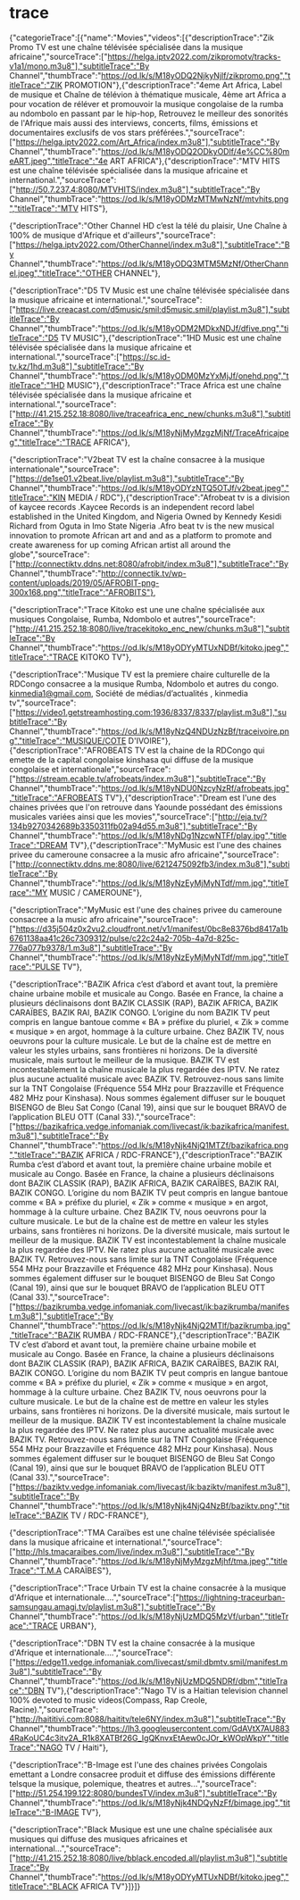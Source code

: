 # trace
{"categorieTrace":[{"name":"Movies","videos":[{"descriptionTrace":"Zik Promo TV est une chaîne télévisée spécialisée dans la musique africaine","sourceTrace":["https://helga.iptv2022.com/zikpromotv/tracks-v1a1/mono.m3u8"],"subtitleTrace":"By Channel","thumbTrace":"https://od.lk/s/M18yODQ2NjkyNjlf/zikpromo.png","titleTrace":"ZIK PROMOTION"},{"descriptionTrace":"4eme Art Africa, Label de musique et Chaîne de télévion à thématique musicale, 4ème art Africa a pour vocation de réléver et promouvoir la musique congolaise de la rumba au ndombolo en passant par le hip-hop, Retrouvez le meilleur des sonorités de l'Afrique mais aussi des interviews, concerts, films, émissions et documentaires exclusifs de vos stars préférées.","sourceTrace":["https://helga.iptv2022.com/Art_Africa/index.m3u8"],"subtitleTrace":"By Channel","thumbTrace":"https://od.lk/s/M18yODQ2ODkyODlf/4e%CC%80meART.jpeg","titleTrace":"4e ART AFRICA"},{"descriptionTrace":"MTV HITS est une chaîne télévisée spécialisée dans la musique africaine et international.","sourceTrace":["http://50.7.237.4:8080/MTVHITS/index.m3u8"],"subtitleTrace":"By Channel","thumbTrace":"https://od.lk/s/M18yODMzMTMwNzNf/mtvhits.png","titleTrace":"MTV HITS"},

{"descriptionTrace":"Other Channel HD c’est la télé du plaisir, Une Chaîne à 100% de musique d'Afrique et d'ailleurs","sourceTrace":["https://helga.iptv2022.com/OtherChannel/index.m3u8"],"subtitleTrace":"By Channel","thumbTrace":"https://od.lk/s/M18yODQ3MTM5MzNf/OtherChannel.jpeg","titleTrace":"OTHER CHANNEL"},

{"descriptionTrace":"D5 TV Music est une chaîne télévisée spécialisée dans la musique africaine et international.","sourceTrace":["https://live.creacast.com/d5music/smil:d5music.smil/playlist.m3u8"],"subtitleTrace":"By Channel","thumbTrace":"https://od.lk/s/M18yODM2MDkxNDJf/dfive.png","titleTrace":"D5 TV MUSIC"},{"descriptionTrace":"1HD Music est une chaîne télévisée spécialisée dans la musique africaine et international.","sourceTrace":["https://sc.id-tv.kz/1hd.m3u8"],"subtitleTrace":"By Channel","thumbTrace":"https://od.lk/s/M18yODM0MzYxMjJf/onehd.png","titleTrace":"1HD MUSIC"},{"descriptionTrace":"Trace Africa est une chaîne télévisée spécialisée dans la musique africaine et international.","sourceTrace":["http://41.215.252.18:8080/live/traceafrica_enc_new/chunks.m3u8"],"subtitleTrace":"By Channel","thumbTrace":"https://od.lk/s/M18yNjMyMzgzMjNf/TraceAfricajpeg","titleTrace":"TRACE AFRICA"},

{"descriptionTrace":"V2beat TV est la chaîne consacree à la musique internationale","sourceTrace":["https://de1se01.v2beat.live/playlist.m3u8"],"subtitleTrace":"By Channel","thumbTrace":"https://od.lk/s/M18yODYzNTQ5OTJf/v2beat.jpeg","titleTrace":"KIN MEDIA / RDC"},{"descriptionTrace":"Afrobeat tv is a division of kaycee records .Kaycee Records is an independent record label established in the United Kingdom, and Nigeria Owned by Kennedy Kesidi Richard from Oguta in Imo State Nigeria .Afro beat tv is the new musical innovation to promote African art and and as a platform to promote and create awareness for up coming African artist all around the globe","sourceTrace":["http://connectiktv.ddns.net:8080/afrobit/index.m3u8"],"subtitleTrace":"By Channel","thumbTrace":"http://connectik.tv/wp-content/uploads/2019/05/AFROBIT-png-300x168.png","titleTrace":"AFROBITS"},

{"descriptionTrace":"Trace Kitoko est une une chaîne spécialisée aux musiques Congolaise,  Rumba, Ndombolo et autres","sourceTrace":["http://41.215.252.18:8080/live/tracekitoko_enc_new/chunks.m3u8"],"subtitleTrace":"By Channel","thumbTrace":"https://od.lk/s/M18yODYyMTUxNDBf/kitoko.jpeg","titleTrace":"TRACE KITOKO TV"},

{"descriptionTrace":"Musique TV est la premiere chaire culturelle de la RDCongo consacree a la musique Rumba, Ndombolo et autres du congo. kinmedia1@gmail.com, Société de médias/d’actualités , kinmedia tv","sourceTrace":["https://video1.getstreamhosting.com:1936/8337/8337/playlist.m3u8"],"subtitleTrace":"By Channel","thumbTrace":"https://od.lk/s/M18yNzQ4NDUzNzBf/traceivoire.png","titleTrace":"MUSIQUE/COTE D'IVOIRE"},{"descriptionTrace":"AFROBEATS TV est la chaine de la RDCongo qui emette de la capital congolaise kinshasa qui diffuse de la musique congolaise et internationale","sourceTrace":["https://stream.ecable.tv/afrobeats/index.m3u8"],"subtitleTrace":"By Channel","thumbTrace":"https://od.lk/s/M18yNDU0NzcyNzRf/afrobeats.jpg","titleTrace":"AFROBEATS TV"},{"descriptionTrace":"Dream est l'une des chaines privées que l'on retrouve dans Yaounde possédant des émissions musicales variées ainsi que les movies","sourceTrace":["http://eja.tv/?134b9270342689b3350311fb02a94d55.m3u8"],"subtitleTrace":"By Channel","thumbTrace":"https://od.lk/s/M18yNDg1NzcwNTFf/play.jpg","titleTrace":"DREAM TV"},{"descriptionTrace":"MyMusic est l'une des chaines privee du cameroune consacree a la music afro africaine","sourceTrace":["http://connectiktv.ddns.me:8080/live/6212475092fb3/index.m3u8"],"subtitleTrace":"By Channel","thumbTrace":"https://od.lk/s/M18yNzEyMjMyNTdf/mm.jpg","titleTrace":"MY MUSIC / CAMEROUNE"},


{"descriptionTrace":"MyMusic est l'une des chaines privee du cameroune consacree a la music afro africaine","sourceTrace":["https://d35j504z0x2vu2.cloudfront.net/v1/manifest/0bc8e8376bd8417a1b6761138aa41c26c7309312/pulse/c22c24a2-705b-4a7d-825c-776a077b9378/1.m3u8"],"subtitleTrace":"By Channel","thumbTrace":"https://od.lk/s/M18yNzEyMjMyNTdf/mm.jpg","titleTrace":"PULSE TV"},

{"descriptionTrace":"BAZIK Africa c’est d’abord et avant tout, la première chaine urbaine mobile et musicale au Congo. Basée en France, la chaine a plusieurs déclinaisons dont BAZIK CLASSIK (RAP), BAZIK AFRICA, BAZIK CARAÏBES, BAZIK RAI, BAZIK CONGO. L’origine du nom BAZIK TV peut compris en langue bantoue comme « BA » préfixe du pluriel, « Zik » comme « musique » en argot, hommage à la culture urbaine. Chez BAZIK TV, nous oeuvrons pour la culture musicale. Le but de la chaîne est de mettre en valeur les styles urbains, sans frontières ni horizons. De la diversité musicale, mais surtout le meilleur de la musique. BAZIK TV est incontestablement la chaîne musicale la plus regardée des IPTV. Ne ratez plus aucune actualité musicale avec BAZIK TV. Retrouvez-nous sans limite sur la TNT Congolaise (Fréquence 554 MHz pour Brazzaville et Fréquence 482 MHz pour Kinshasa). Nous sommes également diffuser sur le bouquet BISENGO de Bleu Sat Congo (Canal 19), ainsi que sur le bouquet BRAVO de l’application BLEU OTT (Canal 33).","sourceTrace":["https://bazikafrica.vedge.infomaniak.com/livecast/ik:bazikafrica/manifest.m3u8"],"subtitleTrace":"By Channel","thumbTrace":"https://od.lk/s/M18yNjk4NjQ1MTZf/bazikafrica.png","titleTrace":"BAZIK AFRICA / RDC-FRANCE"},{"descriptionTrace":"BAZIK Rumba c’est d’abord et avant tout, la première chaine urbaine mobile et musicale au Congo. Basée en France, la chaine a plusieurs déclinaisons dont BAZIK CLASSIK (RAP), BAZIK AFRICA, BAZIK CARAÏBES, BAZIK RAI, BAZIK CONGO. L’origine du nom BAZIK TV peut compris en langue bantoue comme « BA » préfixe du pluriel, « Zik » comme « musique » en argot, hommage à la culture urbaine. Chez BAZIK TV, nous oeuvrons pour la culture musicale. Le but de la chaîne est de mettre en valeur les styles urbains, sans frontières ni horizons. De la diversité musicale, mais surtout le meilleur de la musique.
BAZIK TV est incontestablement la chaîne musicale la plus regardée des IPTV. Ne ratez plus aucune actualité musicale avec BAZIK TV.
Retrouvez-nous sans limite sur la TNT Congolaise (Fréquence 554 MHz pour Brazzaville et Fréquence 482 MHz pour Kinshasa). Nous sommes également diffuser sur le bouquet BISENGO de Bleu Sat Congo (Canal 19), ainsi que sur le bouquet BRAVO de l’application BLEU OTT (Canal 33).","sourceTrace":["https://bazikrumba.vedge.infomaniak.com/livecast/ik:bazikrumba/manifest.m3u8"],"subtitleTrace":"By Channel","thumbTrace":"https://od.lk/s/M18yNjk4NjQ2MTlf/bazikrumba.jpg","titleTrace":"BAZIK RUMBA / RDC-FRANCE"},{"descriptionTrace":"BAZIK TV c’est d’abord et avant tout, la première chaine urbaine mobile et musicale au Congo. Basée en France, la chaine a plusieurs déclinaisons dont BAZIK CLASSIK (RAP), BAZIK AFRICA, BAZIK CARAÏBES, BAZIK RAI, BAZIK CONGO. L’origine du nom BAZIK TV peut compris en langue bantoue comme « BA » préfixe du pluriel, « Zik » comme « musique » en argot, hommage à la culture urbaine. Chez BAZIK TV, nous oeuvrons pour la culture musicale. Le but de la chaîne est de mettre en valeur les styles urbains, sans frontières ni horizons. De la diversité musicale, mais surtout le meilleur de la musique. BAZIK TV est incontestablement la chaîne musicale la plus regardée des IPTV. Ne ratez plus aucune actualité musicale avec BAZIK TV. Retrouvez-nous sans limite sur la TNT Congolaise (Fréquence 554 MHz pour Brazzaville et Fréquence 482 MHz pour Kinshasa). Nous sommes également diffuser sur le bouquet BISENGO de Bleu Sat Congo (Canal 19), ainsi que sur le bouquet BRAVO de l’application BLEU OTT (Canal 33).","sourceTrace":["https://baziktv.vedge.infomaniak.com/livecast/ik:baziktv/manifest.m3u8"],"subtitleTrace":"By Channel","thumbTrace":"https://od.lk/s/M18yNjk4NjQ4NzBf/baziktv.png","titleTrace":"BAZIK TV / RDC-FRANCE"},

{"descriptionTrace":"TMA Caraïbes est une chaîne télévisée spécialisée dans la musique africaine et international.","sourceTrace":["http://hls.tmacaraibes.com/live/index.m3u8"],"subtitleTrace":"By Channel","thumbTrace":"https://od.lk/s/M18yNjMyMzgzMjhf/tma.jpeg","titleTrace":"T.M.A CARAÏBES"},

{"descriptionTrace":"Trace Urbain TV est la chaine  consacrée à  la musique d'Afrique et internationale....","sourceTrace":["https://lightning-traceurban-samsungau.amagi.tv/playlist.m3u8"],"subtitleTrace":"By Channel","thumbTrace":"https://od.lk/s/M18yNjUzMDQ5MzVf/urban","titleTrace":"TRACE URBAN"},

{"descriptionTrace":"DBN TV est la chaine  consacrée à  la musique d'Afrique et internationale....","sourceTrace":["https://edge11.vedge.infomaniak.com/livecast/smil:dbmtv.smil/manifest.m3u8"],"subtitleTrace":"By Channel","thumbTrace":"https://od.lk/s/M18yNjUzMDQ5NDRf/dbm","titleTrace":"DBN TV"},{"descriptionTrace":"Nago TV is a Haitian television channel 100% devoted to music videos(Compass, Rap Creole, Racine).","sourceTrace":["http://haititivi.com:8088/haititv/tele6NY/index.m3u8"],"subtitleTrace":"By Channel","thumbTrace":"https://lh3.googleusercontent.com/GdAVtX7AU8834RaKoUC4c3itv2A_R1k8XATBf26G_IgQKnvxEtAew0cJOr_kWOpWkpY","titleTrace":"NAGO TV / Haiti"},

{"descriptionTrace":"B-Image est l'une des chaines privées Congolais emettant a Londre consacree produit et diffuse des émissions différente telsque la musique, polemique, theatres et autres...","sourceTrace":["http://51.254.199.122:8080/bundesTV/index.m3u8"],"subtitleTrace":"By Channel","thumbTrace":"https://od.lk/s/M18yNjk4NDQyNzFf/bimage.jpg","titleTrace":"B-IMAGE TV"},

{"descriptionTrace":"Black Musique est une une chaîne spécialisée aux musiques qui diffuse des musiques africaines et international...","sourceTrace":["http://41.215.252.18:8080/live/bblack.encoded.all/playlist.m3u8"],"subtitleTrace":"By Channel","thumbTrace":"https://od.lk/s/M18yODYyMTUxNDBf/kitoko.jpeg","titleTrace":"BLACK AFRICA TV"}]}]}

